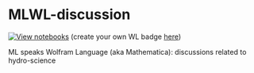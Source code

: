 # MLWL-discussion

[![View notebooks](https://wolfr.am/HAAhzkRq)](https://wolfr.am/TpjDNTze)
(create your own WL badge [here](https://www.wolframcloud.com/obj/github-cloud/form/BadgeCreation))


ML speaks Wolfram Language (aka Mathematica): discussions related to hydro-science
